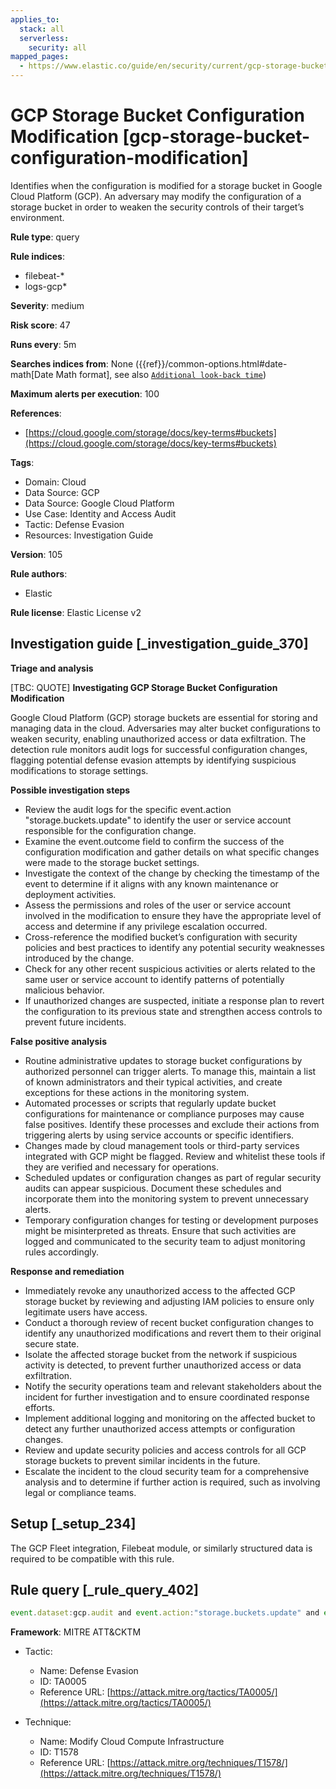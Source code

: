 ```yaml
---
applies_to:
  stack: all
  serverless:
    security: all
mapped_pages:
  - https://www.elastic.co/guide/en/security/current/gcp-storage-bucket-configuration-modification.html
---
```


# GCP Storage Bucket Configuration Modification [gcp-storage-bucket-configuration-modification]

Identifies when the configuration is modified for a storage bucket in Google Cloud Platform (GCP). An adversary may modify the configuration of a storage bucket in order to weaken the security controls of their target’s environment.

**Rule type**: query

**Rule indices**:

* filebeat-*
* logs-gcp*

**Severity**: medium

**Risk score**: 47

**Runs every**: 5m

**Searches indices from**: None ({{ref}}/common-options.html#date-math[Date Math format], see also [`Additional look-back time`](docs-content://solutions/security/detect-and-alert/create-detection-rule.md#rule-schedule))

**Maximum alerts per execution**: 100

**References**:

* [https://cloud.google.com/storage/docs/key-terms#buckets](https://cloud.google.com/storage/docs/key-terms#buckets)

**Tags**:

* Domain: Cloud
* Data Source: GCP
* Data Source: Google Cloud Platform
* Use Case: Identity and Access Audit
* Tactic: Defense Evasion
* Resources: Investigation Guide

**Version**: 105

**Rule authors**:

* Elastic

**Rule license**: Elastic License v2

## Investigation guide [_investigation_guide_370]

**Triage and analysis**

[TBC: QUOTE]
**Investigating GCP Storage Bucket Configuration Modification**

Google Cloud Platform (GCP) storage buckets are essential for storing and managing data in the cloud. Adversaries may alter bucket configurations to weaken security, enabling unauthorized access or data exfiltration. The detection rule monitors audit logs for successful configuration changes, flagging potential defense evasion attempts by identifying suspicious modifications to storage settings.

**Possible investigation steps**

* Review the audit logs for the specific event.action "storage.buckets.update" to identify the user or service account responsible for the configuration change.
* Examine the event.outcome field to confirm the success of the configuration modification and gather details on what specific changes were made to the storage bucket settings.
* Investigate the context of the change by checking the timestamp of the event to determine if it aligns with any known maintenance or deployment activities.
* Assess the permissions and roles of the user or service account involved in the modification to ensure they have the appropriate level of access and determine if any privilege escalation occurred.
* Cross-reference the modified bucket’s configuration with security policies and best practices to identify any potential security weaknesses introduced by the change.
* Check for any other recent suspicious activities or alerts related to the same user or service account to identify patterns of potentially malicious behavior.
* If unauthorized changes are suspected, initiate a response plan to revert the configuration to its previous state and strengthen access controls to prevent future incidents.

**False positive analysis**

* Routine administrative updates to storage bucket configurations by authorized personnel can trigger alerts. To manage this, maintain a list of known administrators and their typical activities, and create exceptions for these actions in the monitoring system.
* Automated processes or scripts that regularly update bucket configurations for maintenance or compliance purposes may cause false positives. Identify these processes and exclude their actions from triggering alerts by using service accounts or specific identifiers.
* Changes made by cloud management tools or third-party services integrated with GCP might be flagged. Review and whitelist these tools if they are verified and necessary for operations.
* Scheduled updates or configuration changes as part of regular security audits can appear suspicious. Document these schedules and incorporate them into the monitoring system to prevent unnecessary alerts.
* Temporary configuration changes for testing or development purposes might be misinterpreted as threats. Ensure that such activities are logged and communicated to the security team to adjust monitoring rules accordingly.

**Response and remediation**

* Immediately revoke any unauthorized access to the affected GCP storage bucket by reviewing and adjusting IAM policies to ensure only legitimate users have access.
* Conduct a thorough review of recent bucket configuration changes to identify any unauthorized modifications and revert them to their original secure state.
* Isolate the affected storage bucket from the network if suspicious activity is detected, to prevent further unauthorized access or data exfiltration.
* Notify the security operations team and relevant stakeholders about the incident for further investigation and to ensure coordinated response efforts.
* Implement additional logging and monitoring on the affected bucket to detect any further unauthorized access attempts or configuration changes.
* Review and update security policies and access controls for all GCP storage buckets to prevent similar incidents in the future.
* Escalate the incident to the cloud security team for a comprehensive analysis and to determine if further action is required, such as involving legal or compliance teams.


## Setup [_setup_234]

The GCP Fleet integration, Filebeat module, or similarly structured data is required to be compatible with this rule.


## Rule query [_rule_query_402]

```js
event.dataset:gcp.audit and event.action:"storage.buckets.update" and event.outcome:success
```

**Framework**: MITRE ATT&CKTM

* Tactic:

    * Name: Defense Evasion
    * ID: TA0005
    * Reference URL: [https://attack.mitre.org/tactics/TA0005/](https://attack.mitre.org/tactics/TA0005/)

* Technique:

    * Name: Modify Cloud Compute Infrastructure
    * ID: T1578
    * Reference URL: [https://attack.mitre.org/techniques/T1578/](https://attack.mitre.org/techniques/T1578/)



